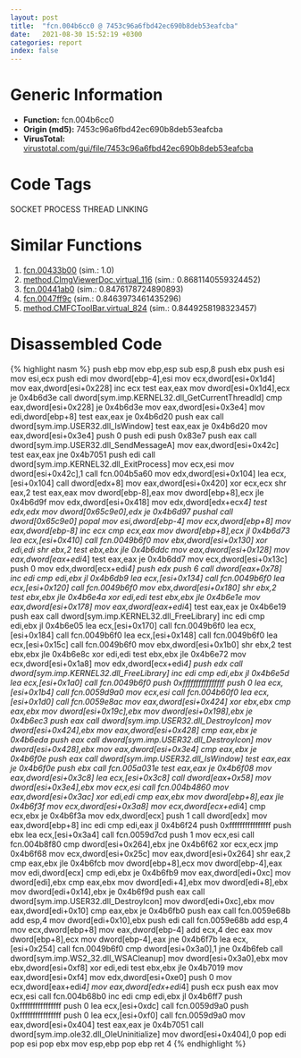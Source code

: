 ```yaml
---
layout: post
title:  "fcn.004b6cc0 @ 7453c96a6fbd42ec690b8deb53eafcba"
date:   2021-08-30 15:52:19 +0300
categories: report
index: false
---
```


# Generic Information
- **Function:** fcn.004b6cc0
- **Origin (md5):** 7453c96a6fbd42ec690b8deb53eafcba
- **VirusTotal:** [virustotal.com/gui/file/7453c96a6fbd42ec690b8deb53eafcba][virustotal_ref]

# Code Tags
<span class="tag" id="SOCKET">SOCKET</span>
<span class="tag" id="PROCESS">PROCESS</span>
<span class="tag" id="THREAD">THREAD</span>
<span class="tag" id="LINKING">LINKING</span>


# Similar Functions

1. [fcn.00433b00][similar_1_ref] (sim.: 1.0)
2. [method.CImgViewerDoc.virtual\_116][similar_2_ref] (sim.: 0.8681140559324452)
3. [fcn.00441ab0][similar_3_ref] (sim.: 0.8476178724890893)
4. [fcn.0047ff9c][similar_4_ref] (sim.: 0.8463973461435296)
5. [method.CMFCToolBar.virtual\_824][similar_5_ref] (sim.: 0.8449258198323457)


# Disassembled Code

{% highlight nasm %}
push ebp
mov ebp,esp
sub esp,8
push ebx
push esi
mov esi,ecx
push edi
mov dword[ebp-4],esi
mov ecx,dword[esi+0x1d4]
mov eax,dword[esi+0x228]
inc ecx
test eax,eax
mov dword[esi+0x1d4],ecx
je 0x4b6d3e
call dword[sym.imp.KERNEL32.dll_GetCurrentThreadId]
cmp eax,dword[esi+0x228]
je 0x4b6d3e
mov eax,dword[esi+0x3e4]
mov edi,dword[ebp+8]
test eax,eax
je 0x4b6d20
push eax
call dword[sym.imp.USER32.dll_IsWindow]
test eax,eax
je 0x4b6d20
mov eax,dword[esi+0x3e4]
push 0
push edi
push 0x83e7
push eax
call dword[sym.imp.USER32.dll_SendMessageA]
mov eax,dword[esi+0x42c]
test eax,eax
jne 0x4b7051
push edi
call dword[sym.imp.KERNEL32.dll_ExitProcess]
mov ecx,esi
mov dword[esi+0x42c],1
call fcn.004b5a60
mov edx,dword[esi+0x104]
lea ecx,[esi+0x104]
call dword[edx+8]
mov eax,dword[esi+0x420]
xor ecx,ecx
shr eax,2
test eax,eax
mov dword[ebp-8],eax
mov dword[ebp+8],ecx
jle 0x4b6d9f
mov edx,dword[esi+0x418]
mov edx,dword[edx+ecx*4]
test edx,edx
mov dword[0x65c9e0],edx
je 0x4b6d97
pushal
call dword[0x65c9e0]
popal
mov esi,dword[ebp-4]
mov ecx,dword[ebp+8]
mov eax,dword[ebp-8]
inc ecx
cmp ecx,eax
mov dword[ebp+8],ecx
jl 0x4b6d73
lea ecx,[esi+0x410]
call fcn.0049b6f0
mov ebx,dword[esi+0x130]
xor edi,edi
shr ebx,2
test ebx,ebx
jle 0x4b6ddc
mov eax,dword[esi+0x128]
mov eax,dword[eax+edi*4]
test eax,eax
je 0x4b6dd7
mov ecx,dword[esi+0x13c]
push 0
mov edx,dword[ecx+edi*4]
push edx
push 6
call dword[eax+0x78]
inc edi
cmp edi,ebx
jl 0x4b6db9
lea ecx,[esi+0x134]
call fcn.0049b6f0
lea ecx,[esi+0x120]
call fcn.0049b6f0
mov ebx,dword[esi+0x180]
shr ebx,2
test ebx,ebx
jle 0x4b6e4a
xor edi,edi
test ebx,ebx
jle 0x4b6e1e
mov eax,dword[esi+0x178]
mov eax,dword[eax+edi*4]
test eax,eax
je 0x4b6e19
push eax
call dword[sym.imp.KERNEL32.dll_FreeLibrary]
inc edi
cmp edi,ebx
jl 0x4b6e05
lea ecx,[esi+0x170]
call fcn.0049b6f0
lea ecx,[esi+0x184]
call fcn.0049b6f0
lea ecx,[esi+0x148]
call fcn.0049b6f0
lea ecx,[esi+0x15c]
call fcn.0049b6f0
mov ebx,dword[esi+0x1b0]
shr ebx,2
test ebx,ebx
jle 0x4b6e8c
xor edi,edi
test ebx,ebx
jle 0x4b6e72
mov ecx,dword[esi+0x1a8]
mov edx,dword[ecx+edi*4]
push edx
call dword[sym.imp.KERNEL32.dll_FreeLibrary]
inc edi
cmp edi,ebx
jl 0x4b6e5d
lea ecx,[esi+0x1a0]
call fcn.0049b6f0
push 0xffffffffffffffff
push 0
lea ecx,[esi+0x1b4]
call fcn.0059d9a0
mov ecx,esi
call fcn.004b60f0
lea ecx,[esi+0x1d0]
call fcn.0059e8ac
mov eax,dword[esi+0x424]
xor ebx,ebx
cmp eax,ebx
mov dword[esi+0x19c],ebx
mov dword[esi+0x198],ebx
je 0x4b6ec3
push eax
call dword[sym.imp.USER32.dll_DestroyIcon]
mov dword[esi+0x424],ebx
mov eax,dword[esi+0x428]
cmp eax,ebx
je 0x4b6eda
push eax
call dword[sym.imp.USER32.dll_DestroyIcon]
mov dword[esi+0x428],ebx
mov eax,dword[esi+0x3e4]
cmp eax,ebx
je 0x4b6f0e
push eax
call dword[sym.imp.USER32.dll_IsWindow]
test eax,eax
je 0x4b6f0e
push ebx
call fcn.005a031e
test eax,eax
je 0x4b6f08
mov eax,dword[esi+0x3c8]
lea ecx,[esi+0x3c8]
call dword[eax+0x58]
mov dword[esi+0x3e4],ebx
mov ecx,esi
call fcn.004b4860
mov eax,dword[esi+0x3ac]
xor edi,edi
cmp eax,ebx
mov dword[ebp+8],eax
jle 0x4b6f3f
mov ecx,dword[esi+0x3a8]
mov ecx,dword[ecx+edi*4]
cmp ecx,ebx
je 0x4b6f3a
mov edx,dword[ecx]
push 1
call dword[edx]
mov eax,dword[ebp+8]
inc edi
cmp edi,eax
jl 0x4b6f24
push 0xffffffffffffffff
push ebx
lea ecx,[esi+0x3a4]
call fcn.0059d7cd
push 1
mov ecx,esi
call fcn.004b8f80
cmp dword[esi+0x264],ebx
jne 0x4b6f62
xor ecx,ecx
jmp 0x4b6f68
mov ecx,dword[esi+0x25c]
mov eax,dword[esi+0x264]
shr eax,2
cmp eax,ebx
jle 0x4b6fcb
mov dword[ebp+8],ecx
mov dword[ebp-4],eax
mov edi,dword[ecx]
cmp edi,ebx
je 0x4b6fb9
mov eax,dword[edi+0xc]
mov dword[edi],ebx
cmp eax,ebx
mov dword[edi+4],ebx
mov dword[edi+8],ebx
mov dword[edi+0x14],ebx
je 0x4b6f9d
push eax
call dword[sym.imp.USER32.dll_DestroyIcon]
mov dword[edi+0xc],ebx
mov eax,dword[edi+0x10]
cmp eax,ebx
je 0x4b6fb0
push eax
call fcn.0059e68b
add esp,4
mov dword[edi+0x10],ebx
push edi
call fcn.0059e68b
add esp,4
mov ecx,dword[ebp+8]
mov eax,dword[ebp-4]
add ecx,4
dec eax
mov dword[ebp+8],ecx
mov dword[ebp-4],eax
jne 0x4b6f7b
lea ecx,[esi+0x254]
call fcn.0049b6f0
cmp dword[esi+0x3a0],1
jne 0x4b6feb
call dword[sym.imp.WS2_32.dll_WSACleanup]
mov dword[esi+0x3a0],ebx
mov ebx,dword[esi+0xf8]
xor edi,edi
test ebx,ebx
jle 0x4b7019
mov eax,dword[esi+0xf4]
mov edx,dword[esi+0xe0]
push 0
mov ecx,dword[eax+edi*4]
mov eax,dword[edx+edi*4]
push ecx
push eax
mov ecx,esi
call fcn.004b68b0
inc edi
cmp edi,ebx
jl 0x4b6ff7
push 0xffffffffffffffff
push 0
lea ecx,[esi+0xdc]
call fcn.0059d9a0
push 0xffffffffffffffff
push 0
lea ecx,[esi+0xf0]
call fcn.0059d9a0
mov eax,dword[esi+0x404]
test eax,eax
je 0x4b7051
call dword[sym.imp.ole32.dll_OleUninitialize]
mov dword[esi+0x404],0
pop edi
pop esi
pop ebx
mov esp,ebp
pop ebp
ret 4
{% endhighlight %}


[similar_1_ref]: /report/fcn.00433b00@3e981d1767f44f5fe2446a49ffe52f4e
[similar_2_ref]: /report/method.CImgViewerDoc.virtual_116@7b00dd8f2abf54a73bfb09681334ff78
[similar_3_ref]: /report/fcn.00441ab0@4fe6510221c33bf023f6abed461fc13f
[similar_4_ref]: /report/fcn.0047ff9c@d96761eb00d2d97e2b6f5ffffed0b46a
[similar_5_ref]: /report/method.CMFCToolBar.virtual_824@9c2b894b84f59672d8be2e984066f76f
[virustotal_ref]: https://www.virustotal.com/gui/file/7453c96a6fbd42ec690b8deb53eafcba